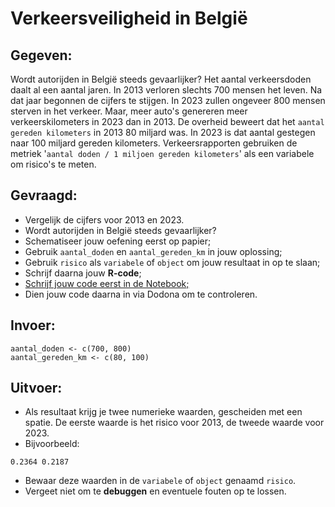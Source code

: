 # Verkeersveiligheid in België

## Gegeven:

Wordt autorijden in België steeds gevaarlijker? Het aantal verkeersdoden daalt al een aantal jaren. 
In 2013 verloren slechts 700 mensen het leven. Na dat jaar begonnen de cijfers te stijgen. 
In 2023 zullen ongeveer 800 mensen sterven in het verkeer. Maar, meer auto's genereren meer verkeerskilometers in 2023 dan in 2013. 
De overheid beweert dat het `aantal gereden kilometers` in 2013 80 miljard was. In 2023 is dat aantal gestegen naar 100 miljard gereden kilometers. 
Verkeersrapporten gebruiken de metriek '`aantal doden / 1 miljoen gereden kilometers`' als een variabele om risico's te meten.

## Gevraagd:

* Vergelijk de cijfers voor 2013 en 2023.
* Wordt autorijden in België steeds gevaarlijker?
* Schematiseer jouw oefening eerst op papier;
* Gebruik `aantal_doden` en `aantal_gereden_km` in jouw oplossing;
* Gebruik `risico` als `variabele` of `object` om jouw resultaat in op te slaan;
* Schrijf daarna jouw **R-code**;
* [Schrijf jouw code eerst in de Notebook;](https://colab.research.google.com/drive/1sPcGQ6WyeBb40wa-xmA5NTrdmbj7RpDT#scrollTo=Ff2m0lx9x7ea&line=4&uniqifier=1)
* Dien jouw code daarna in via Dodona om te controleren. 


## Invoer:

```
aantal_doden <- c(700, 800)
aantal_gereden_km <- c(80, 100)

```

## Uitvoer: 

* Als resultaat krijg je twee numerieke waarden, gescheiden met een spatie. De eerste waarde is het risico voor 2013, de tweede waarde voor 2023.
* Bijvoorbeeld:
```
0.2364 0.2187
```
* Bewaar deze waarden in de `variabele` of `object` genaamd `risico`. 
* Vergeet niet om te **debuggen** en eventuele fouten op te lossen.
